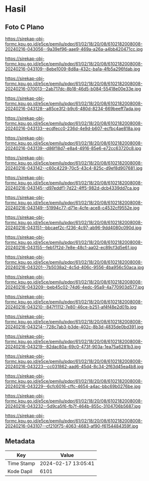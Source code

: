 # Hasil

## Foto C Plano

https://sirekap-obj-formc.kpu.go.id/e5ce/pemilu/pdpr/61/02/18/20/08/6102182008008-20240216-043056--9a39ef96-aae9-469a-a26a-a4bb420471cc.jpg

https://sirekap-obj-formc.kpu.go.id/e5ce/pemilu/pdpr/61/02/18/20/08/6102182008008-20240216-043109--8ebe1009-8d8a-432c-ba1a-4fb5a296fdab.jpg

https://sirekap-obj-formc.kpu.go.id/e5ce/pemilu/pdpr/61/02/18/20/08/6102182008008-20240216-070013--2ab717dc-8b18-46d5-b084-55418e00e33e.jpg

https://sirekap-obj-formc.kpu.go.id/e5ce/pemilu/pdpr/61/02/18/20/08/6102182008008-20240216-043128--a85ce3f2-b9c6-480d-8234-669beeff7ada.jpg

https://sirekap-obj-formc.kpu.go.id/e5ce/pemilu/pdpr/61/02/18/20/08/6102182008008-20240216-043133--ecdfecc0-236d-4e9d-b607-ecfbc4ae818a.jpg

https://sirekap-obj-formc.kpu.go.id/e5ce/pemilu/pdpr/61/02/18/20/08/6102182008008-20240216-043139--d86f18d7-e8a4-4916-85e6-e72cc63720c8.jpg

https://sirekap-obj-formc.kpu.go.id/e5ce/pemilu/pdpr/61/02/18/20/08/6102182008008-20240216-043142--c60c4229-70c5-43c4-825c-d9ef8d907681.jpg

https://sirekap-obj-formc.kpu.go.id/e5ce/pemilu/pdpr/61/02/18/20/08/6102182008008-20240216-043145--d97eddf1-7d22-4ff5-982d-dcb4339dd7ca.jpg

https://sirekap-obj-formc.kpu.go.id/e5ce/pemilu/pdpr/61/02/18/20/08/6102182008008-20240216-043149--51994c77-d71e-4cfe-ace8-c4532cf9552e.jpg

https://sirekap-obj-formc.kpu.go.id/e5ce/pemilu/pdpr/61/02/18/20/08/6102182008008-20240216-043151--bbcaef2c-f236-4c97-ab96-9dd4080c090d.jpg

https://sirekap-obj-formc.kpu.go.id/e5ce/pemilu/pdpr/61/02/18/20/08/6102182008008-20240216-043155--feb17f2d-7e8e-48c1-aa02-ec89cf3d5e61.jpg

https://sirekap-obj-formc.kpu.go.id/e5ce/pemilu/pdpr/61/02/18/20/08/6102182008008-20240216-043201--7b5038a2-4c5d-406c-9556-4ba956c50aca.jpg

https://sirekap-obj-formc.kpu.go.id/e5ce/pemilu/pdpr/61/02/18/20/08/6102182008008-20240216-043209--beb45c02-74d6-4edc-95a9-4a770903d577.jpg

https://sirekap-obj-formc.kpu.go.id/e5ce/pemilu/pdpr/61/02/18/20/08/6102182008008-20240216-043210--847f1112-7e80-46ce-b251-af4f48e2d01b.jpg

https://sirekap-obj-formc.kpu.go.id/e5ce/pemilu/pdpr/61/02/18/20/08/6102182008008-20240216-043214--728c7ab3-b3de-402c-8b3d-4835de0bd391.jpg

https://sirekap-obj-formc.kpu.go.id/e5ce/pemilu/pdpr/61/02/18/20/08/6102182008008-20240216-043219--82dac80a-69c0-473f-903a-1ea75a6281b3.jpg

https://sirekap-obj-formc.kpu.go.id/e5ce/pemilu/pdpr/61/02/18/20/08/6102182008008-20240216-043223--cc031862-aad6-45d4-8c34-2f63d45ea4b8.jpg

https://sirekap-obj-formc.kpu.go.id/e5ce/pemilu/pdpr/61/02/18/20/08/6102182008008-20240216-043229--6cfc6016-cffc-4654-a4ac-bbc69b0276be.jpg

https://sirekap-obj-formc.kpu.go.id/e5ce/pemilu/pdpr/61/02/18/20/08/6102182008008-20240216-043232--5d9ca5f6-fb7f-464b-855c-3104706b5687.jpg

https://sirekap-obj-formc.kpu.go.id/e5ce/pemilu/pdpr/61/02/18/20/08/6102182008008-20240216-043107--cf210f75-4063-4683-af90-f6154484359f.jpg


## Metadata

| Key        | Value               |
| ---------- | ------------------- |
| Time Stamp | 2024-02-17 13:05:41 |
| Kode Dapil | 6101                |



